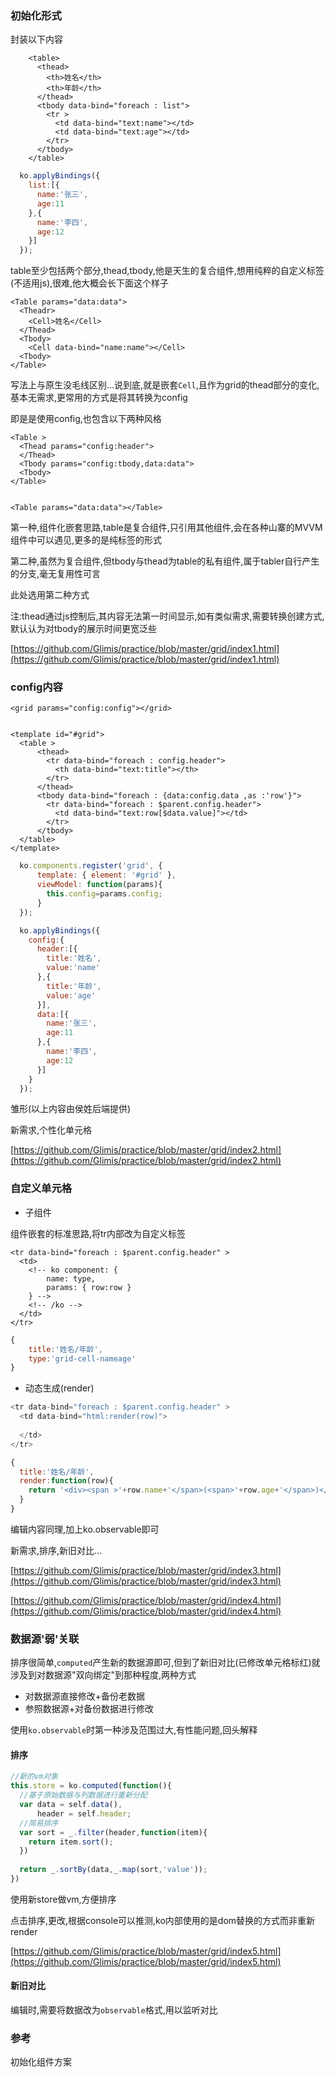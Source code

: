 ### 初始化形式

封装以下内容

```
    <table>
      <thead>
        <th>姓名</th>
        <th>年龄</th>
      </thead>
      <tbody data-bind="foreach : list">
        <tr >
          <td data-bind="text:name"></td>
          <td data-bind="text:age"></td>
        </tr>
      </tbody>
    </table>
```

```js
  ko.applyBindings({
    list:[{
      name:'张三',
      age:11
    },{
      name:'李四',
      age:12
    }]
  });
```

table至少包括两个部分,thead,tbody,他是天生的复合组件,想用纯粹的自定义标签\(不适用js\),很难,他大概会长下面这个样子

```
<Table params="data:data">
  <Theadr>
    <Cell>姓名</Cell>  
  </Thead>
  <Tbody>
    <Cell data-bind="name:name"></Cell>
  <Tbody>
</Table>
```

写法上与原生没毛线区别...说到底,就是嵌套`Cell`,且作为grid的thead部分的变化,基本无需求,更常用的方式是将其转换为config

即是是使用config,也包含以下两种风格

```
<Table >
  <Thead params="config:header">
  </Thead>
  <Tbody params="config:tbody,data:data">
  <Tbody>
</Table>


<Table params="data:data"></Table>
```

第一种,组件化嵌套思路,table是复合组件,只引用其他组件,会在各种山寨的MVVM组件中可以遇见,更多的是纯标签的形式

第二种,虽然为复合组件,但tbody与thead为table的私有组件,属于tabler自行产生的分支,毫无复用性可言

此处选用第二种方式

注:thead通过js控制后,其内容无法第一时间显示,如有类似需求,需要转换创建方式,默认认为对tbody的展示时间更宽泛些

[https://github.com/Glimis/practice/blob/master/grid/index1.html](https://github.com/Glimis/practice/blob/master/grid/index1.html)

### config内容

```
<grid params="config:config"></grid>


<template id="#grid">
  <table >
      <thead>
        <tr data-bind="foreach : config.header">
          <th data-bind="text:title"></th>
        </tr>
      </thead>
      <tbody data-bind="foreach : {data:config.data ,as :'row'}">
        <tr data-bind="foreach : $parent.config.header">
          <td data-bind="text:row[$data.value]"></td>
        </tr>
      </tbody>
  </table>
</template>
```

```js
  ko.components.register('grid', {
      template: { element: '#grid' },
      viewModel: function(params){
        this.config=params.config;
      }
  });

  ko.applyBindings({
    config:{
      header:[{
        title:'姓名',
        value:'name'
      },{
        title:'年龄',
        value:'age'
      }],
      data:[{
        name:'张三',
        age:11
      },{
        name:'李四',
        age:12
      }]
    }
  });
```

雏形\(以上内容由侯姓后端提供\)

新需求,个性化单元格

[https://github.com/Glimis/practice/blob/master/grid/index2.html](https://github.com/Glimis/practice/blob/master/grid/index2.html)

### 自定义单元格

* 子组件

组件嵌套的标准思路,将tr内部改为自定义标签

```
<tr data-bind="foreach : $parent.config.header" >
  <td>
    <!-- ko component: {
        name: type,
        params: { row:row }
    } -->
    <!-- /ko -->
  </td>
</tr>
```

```js
{
    title:'姓名/年龄',
    type:'grid-cell-nameage'
}
```

* 动态生成\(render\)

```js
<tr data-bind="foreach : $parent.config.header" >
  <td data-bind="html:render(row)">
    
  </td>
</tr>
```

```js
{
  title:'姓名/年龄',
  render:function(row){
    return '<div><span >'+row.name+'</span>(<span>'+row.age+'</span>)</div>'
  }
}
```

编辑内容同理,加上ko.observable即可

新需求,排序,新旧对比...

[https://github.com/Glimis/practice/blob/master/grid/index3.html](https://github.com/Glimis/practice/blob/master/grid/index3.html)

[https://github.com/Glimis/practice/blob/master/grid/index4.html](https://github.com/Glimis/practice/blob/master/grid/index4.html)

### 数据源'弱'关联

排序很简单,`computed`产生新的数据源即可,但到了新旧对比\(已修改单元格标红\)就涉及到对数据源"双向绑定"到那种程度,两种方式

* 对数据源直接修改+备份老数据
* 参照数据源+对备份数据进行修改

使用`ko.observable`时第一种涉及范围过大,有性能问题,回头解释

#### 排序

```js
//新的vm对象
this.store = ko.computed(function(){
  //基于原始数据与列数据进行重新分配
  var data = self.data(),
      header = self.header;
  //简易排序
  var sort = _.filter(header,function(item){
    return item.sort();
  })
  
  return _.sortBy(data,_.map(sort,'value'));
})
```

使用新store做vm,方便排序

点击排序,更改,根据console可以推测,ko内部使用的是dom替换的方式而非重新render

[https://github.com/Glimis/practice/blob/master/grid/index5.html](https://github.com/Glimis/practice/blob/master/grid/index5.html)

#### 新旧对比

编辑时,需要将数据改为`observable`格式,用以监听对比

### 参考

初始化组件方案

